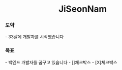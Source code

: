 <h1 align="center"> JiSeonNam</h1>

<h3>도약</h3>
- 33살에 개발자를 시작했습니다

<h3>목표</h3>
- 백엔드 개발자를 꿈꾸고 있습니다
- []체크박스
- [X]체크박스

<h3></h3>
